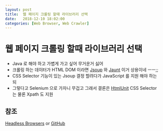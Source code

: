 ```yaml
---
layout: post
title:  웹 페이지 크롤링 할때 라이브러리 선택
date:   2018-12-10 18:02:00
categories: [Web Browser, Web Crawler]
---
```

# 웹 페이지 크롤링 할때 라이브러리 선택

- Java 로 해야 하고 가볍게 가고 싶어 무거운거 싫어
- 크롤링 하는 데이터가 HTML DOM 이라면 [Jsoup](https://jsoup.org/) 와 [Jaunt](https://jaunt-api.com/download.htm) 이거 상용이네 ㅡㅡ;;
- CSS Selector 기능이 있는 Jsoup 결정 할려다가 JavaScript 를 지원 해야 하는되
- 그렇다고 Selenium 으로 가자니 무겁고 그래서 결론은 [HtmlUnit](http://htmlunit.sourceforge.net/) CSS Selector는 물론 Xpath 도 지원

## 참조

[Headless Browsers](http://www.asad.pw/HeadlessBrowsers) or [GitHub](https://github.com/dhamaniasad/HeadlessBrowsers)